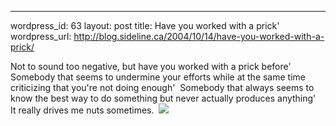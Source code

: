 --- 
wordpress_id: 63
layout: post
title: Have you worked with a prick'
wordpress_url: http://blog.sideline.ca/2004/10/14/have-you-worked-with-a-prick/

Not to sound too negative, but have you worked with a prick before'  Somebody that seems to undermine your efforts while at the same time criticizing that you're not doing enough'  Somebody that always seems to know the best way to do something but never actually produces anything'  It really drives me nuts sometimes.  <img src="http://my.aream.ca/blogs/images/smile6.gif" />
